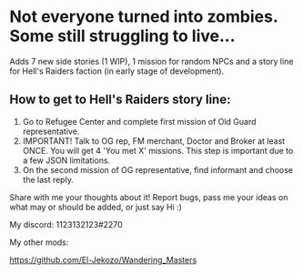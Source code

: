 # Not everyone turned into zombies. Some still struggling to live...

Adds 7 new side stories (1 WIP), 1 mission for random NPCs and a story line for Hell's Raiders faction (in early stage of development).

## How to get to Hell's Raiders story line:

1. Go to Refugee Center and complete first mission of Old Guard representative.
2. IMPORTANT! Talk to OG rep, FM merchant, Doctor and Broker at least ONCE. You will get 4 'You met X' missions. This step is important due to a few JSON limitations.
3. On the second mission of OG representative, find informant and choose the last reply.

Share with me your thoughts about it! Report bugs, pass me your ideas on what may or should be added, or just say Hi :)

My discord: 1123132123#2270

My other mods:

https://github.com/El-Jekozo/Wandering_Masters
